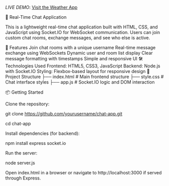 *LIVE DEMO*: [Visit the Weather App](https://chat-application-8-0vnh.onrender.com)

💬 Real-Time Chat Application

This is a lightweight real-time chat application built with HTML, CSS, and JavaScript using Socket.IO for WebSocket communication. Users can join custom chat rooms, exchange messages, and see who else is active.

🚀 Features
Join chat rooms with a unique username
Real-time message exchange using WebSockets
Dynamic user and room list display
Clear message formatting with timestamps
Simple and responsive UI
🛠️ Technologies Used
Frontend: HTML5, CSS3, JavaScript
Backend: Node.js with Socket.IO
Styling: Flexbox-based layout for responsive design
📂 Project Structure
├── index.html        # Main frontend structure
├── style.css         # Chat interface styles
├── app.js            # Socket.IO logic and DOM interaction

📦 Getting Started


Clone the repository:

git clone https://github.com/yourusername/chat-app.git

cd chat-app


Install dependencies (for backend):

npm install express socket.io


Run the server:

node server.js

Open index.html in a browser or navigate to http://localhost:3000 if served through Express.

